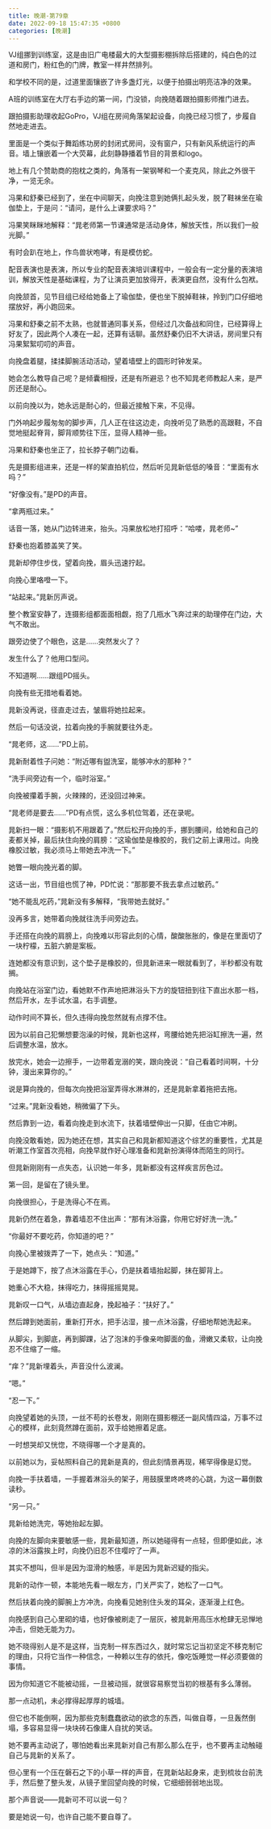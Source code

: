 ```yaml
---
title: 晚潮-第79章
date: 2022-09-18 15:47:35 +0800
categories: [晚潮]
---
```


VJ组挪到训练室，这是由旧广电楼最大的大型摄影棚拆除后搭建的，纯白色的过道和房门，粉红色的门牌，教室一样井然排列。

和学校不同的是，过道里面镶嵌了许多盏灯光，以便于拍摄出明亮洁净的效果。

A班的训练室在大厅右手边的第一间，门没锁，向挽随着跟拍摄影师推门进去。

跟拍摄影助理收起GoPro，VJ组在房间角落架起设备，向挽已经习惯了，步履自然地走进去。

里面是一个类似于舞蹈练功房的封闭式房间，没有窗户，只有新风系统运行的声音。墙上镶嵌着一个大荧幕，此刻静静播着节目的背景和logo。

地上有几个赞助商的抱枕之类的，角落有一架钢琴和一个麦克风，除此之外很干净，一览无余。

冯果和舒秦已经到了，坐在中间聊天，向挽注意到她俩扎起头发，脱了鞋袜坐在瑜伽垫上，于是问：“请问，是什么上课要求吗？”

冯果笑眯眯地解释：“晁老师第一节课通常是活动身体，解放天性，所以我们一般光脚。”

有时会趴在地上，作鸟兽状咆哮，有是模仿蛇。

配音表演也是表演，所以专业的配音表演培训课程中，一般会有一定分量的表演培训，解放天性是基础课程，为了让演员更加放得开，表演更自然，没有什么包袱。

向挽颔首，见节目组已经给她备上了瑜伽垫，便也坐下脱掉鞋袜，拎到门口仔细地摆放好，再小跑回来。

冯果和舒秦之前不太熟，也就普通同事关系，但经过几次备战和同住，已经算得上好友了，因此两个人凑在一起，还算有话聊。虽然舒秦仍旧不大讲话，房间里只有冯果絮絮叨叨的声音。

向挽盘着腿，揉揉脚腕活动活动，望着墙壁上的圆形时钟发呆。

她会怎么教导自己呢？是倾囊相授，还是有所避忌？也不知晁老师教起人来，是严厉还是耐心。

以前向挽以为，她永远是耐心的，但最近接触下来，不见得。

门外响起步履匆匆的脚步声，几人正在往这边走，向挽听见了熟悉的高跟鞋，不自觉地挺起脊背，脚背顺势往下压，显得人精神一些。

冯果和舒秦也坐正了，拉长脖子朝门边看。

先是摄影组进来，还是一样的架直拍机位，然后听见晁新低低的嗓音：“里面有水吗？”

“好像没有。”是PD的声音。

“拿两瓶过来。”

话音一落，她从门边转进来，抬头。冯果放松地打招呼：“哈喽，晁老师~”

舒秦也抱着膝盖笑了笑。

晁新却停住步伐，望着向挽，眉头迅速拧起。

向挽心里咯噔一下。

“站起来。”晁新厉声说。

整个教室安静了，连摄影组都面面相觑，抱了几瓶水飞奔过来的助理停在门边，大气不敢出。

跟旁边使了个眼色，这是……突然发火了？

发生什么了？他用口型问。

不知道啊……跟组PD摇头。

向挽有些无措地看着她。

晁新没再说，径直走过去，皱眉将她拉起来。

然后一句话没说，拉着向挽的手腕就要往外走。

“晁老师，这……”PD上前。

晁新耐着性子问她：“附近哪有盥洗室，能够冲水的那种？”

“洗手间旁边有一个，临时浴室。”

向挽被攥着手腕，火辣辣的，还没回过神来。

“晁老师是要去……”PD有点慌，这么多机位驾着，还在录呢。

晁新扫一眼：“摄影机不用跟着了。”然后松开向挽的手，挪到腰间，给她和自己的麦都关掉，最后扶住向挽的肩膀：“这瑜伽垫是橡胶的，我们之前上课用过。向挽橡胶过敏，我必须马上带她去冲洗一下。”

她瞥一眼向挽光着的脚。

这话一出，节目组也慌了神，PD忙说：“那那要不我去拿点过敏药。”

“她不能乱吃药，”晁新没有多解释，“我带她去就好。”

没再多言，她带着向挽就往洗手间旁边去。

手还搭在向挽的肩膀上，向挽难以形容此刻的心情，酸酸胀胀的，像是在里面切了一块柠檬，五脏六腑是案板。

连她都没有意识到，这个垫子是橡胶的，但晁新进来一眼就看到了，半秒都没有耽搁。

向挽站在浴室门边，看她默不作声地把淋浴头下方的旋钮扭到往下直出水那一档，然后开水，左手试水温，右手调整。

动作时间不算长，但久违得向挽忽然就有点撑不住。

因为以前自己犯懒想要泡澡的时候，晁新也这样，弯腰给她先把浴缸擦洗一遍，然后调整水温，放水。

放完水，她会一边擦手，一边带着宠溺的笑，跟向挽说：“自己看着时间啊，十分钟，漫出来算你的。”

说是算向挽的，但每次向挽把浴室弄得水淋淋的，还是晁新拿着拖把去拖。

“过来。”晁新没看她，稍微偏了下头。

然后靠到一边，看着向挽走到水流下，扶着墙壁伸出一只脚，任由它冲刷。

向挽没敢看她，因为她还在想，其实自己和晁新都知道这个综艺的重要性，尤其是听潮工作室首次亮相，向挽早就作好心理准备和晁新扮演得体而陌生的同行。

但晁新刚刚有一点失态，认识她一年多，晁新都没有这样疾言厉色过。

第一回，是留在了镜头里。

向挽很担心，于是洗得心不在焉。

晁新仍然在着急，靠着墙忍不住出声：“那有沐浴露，你用它好好洗一洗。”

“你最好不要吃药，你知道的吧？”

向挽心里被拨弄了一下，她点头：“知道。”

于是她蹲下，按了点沐浴露在手心，仍是扶着墙抬起脚，抹在脚背上。

她重心不大稳，抹得吃力，抹得摇摇晃晃。

晁新叹一口气，从墙边直起身，挽起袖子：“扶好了。”

然后蹲到她面前，重新打开水，把手沾湿，接一点沐浴露，仔细地帮她洗起来。

从脚尖，到脚底，再到脚踝，沾了泡沫的手像亲吻脚面的鱼，滑嫩又柔软，让向挽忍不住缩了一缩。

“痒？”晁新埋着头，声音没什么波澜。

“嗯。”

“忍一下。”

向挽望着她的头顶，一丝不苟的长卷发，刚刚在摄影棚还一副风情四溢，万事不过心的模样，此刻竟然蹲在面前，双手给她擦着足底。

一时想哭却又恍惚，不晓得哪一个才是真的。

以前她以为，妥帖照料自己的晁新是真的，但此刻情景再现，稀罕得像是幻觉。

向挽一手扶着墙，一手握着淋浴头的架子，用鼓膜里咚咚咚的心跳，为这一幕倒数读秒。

“另一只。”

晁新给她洗完，等她抬起左脚。

向挽的左脚向来要敏感一些，晁新最知道，所以她碰得有一点轻，但即便如此，冰凉的沐浴露挨上时，向挽仍旧忍不住嘤咛了一声。

其实不想叫，但半是因为湿滑的触感，半是因为晁新迟疑的指尖。

晁新的动作一顿，本能地先看一眼左方，门关严实了，她松了一口气。

然后扶着向挽的脚腕上方冲洗，向挽看见她别住头发的耳朵，逐渐漫上红色。

向挽感到自己心里砌的墙，也好像被刷走了一层灰，被晁新用高压水枪肆无忌惮地冲击，但她无能为力。

她不晓得别人是不是这样，当克制一样东西过久，就时常忘记当初坚定不移克制它的理由，只将它当作一种信念，一种赖以生存的依托，像吃饭睡觉一样必须要做的事情。

因为你知道它不能被动摇，一旦被动摇，就很容易察觉当初的根基有多么薄弱。

那一点动机，未必撑得起厚厚的城墙。

但它也不能倒啊，因为那些克制蠢蠢欲动的欲念的东西，叫做自尊，一旦轰然倒塌，多容易显得一块块砖石像庸人自扰的笑话。

她不要再主动说了，哪怕她看出来晁新对自己有那么那么在乎，也不要再主动触碰自己与晁新的关系了。

但心里有一个压在磐石之下的小草一样的声音，在晁新站起身来，走到梳妆台前洗手，然后整了整头发，从镜子里回望向挽的时候，它细细弱弱地出现。

那个声音说——晁新可不可以说一句？

要是她说一句，也许自己能不要自尊了。

